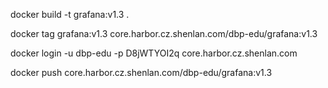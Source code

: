 docker build -t grafana:v1.3 .

docker tag grafana:v1.3 core.harbor.cz.shenlan.com/dbp-edu/grafana:v1.3

docker login -u dbp-edu -p D8jWTYOI2q core.harbor.cz.shenlan.com

docker push core.harbor.cz.shenlan.com/dbp-edu/grafana:v1.3

